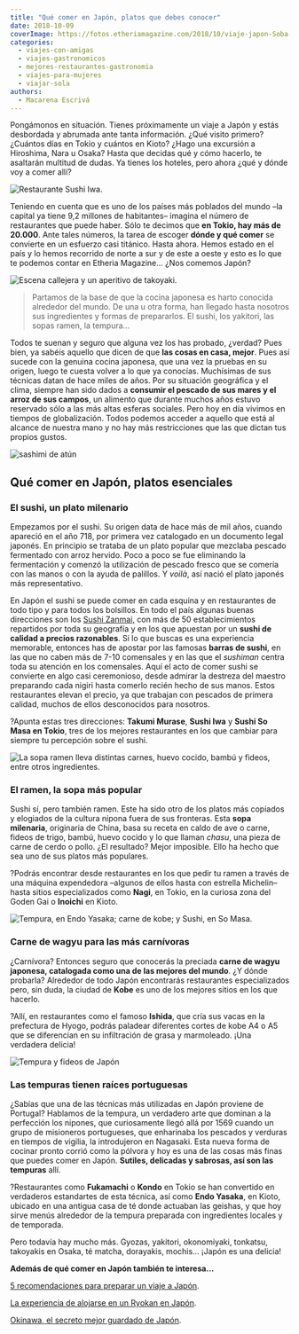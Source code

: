 ```yaml
---
title: "Qué comer en Japón, platos que debes conocer"
date: 2018-10-09
coverImage: https://fotos.etheriamagazine.com/2018/10/viaje-japon-Soba-y-tempura.jpg
categories: 
  - viajes-con-amigas
  - viajes-gastronomicos
  - mejores-restaurantes-gastronomia
  - viajes-para-mujeres
  - viajar-sola
authors: 
  - Macarena Escrivá
---
```


Pongámonos en situación. Tienes próximamente un viaje a Japón y estás desbordada y 
abrumada ante tanta información. ¿Qué visito primero? ¿Cuántos días en Tokio y cuántos 
en Kioto? ¿Hago una excursión a Hiroshima, Nara u Osaka? Hasta que decidas qué y cómo 
hacerlo, te asaltarán multitud de dudas. Ya tienes los hoteles, pero ahora ¿qué y dónde 
voy a comer allí? 

![Restaurante Sushi Iwa.](https://fotos.etheriamagazine.com/2018/10/viaje-japon-Sushi-Iwa.jpg "Restaurante Sushi Iwa.")

Teniendo en cuenta que es uno de los países más poblados del mundo –la capital ya tiene 
9,2 millones de habitantes– imagina el número de restaurantes que puede haber. Sólo te 
decimos que **en Tokio, hay más de 20.000**. Ante tales números, la tarea de escoger 
**dónde y qué comer** se convierte en un esfuerzo casi titánico. Hasta ahora. Hemos 
estado en el país y lo hemos recorrido de norte a sur y de este a oeste y esto es lo que 
te podemos contar en Etheria Magazine... ¿Nos comemos Japón? 

![Escena callejera y un aperitivo de takoyaki.](https://fotos.etheriamagazine.com/2018/10/Comida-callejera-japon.jpg "Escena callejera y un aperitivo de takoyaki.")

> Partamos de la base de que la cocina japonesa es harto conocida alrededor del mundo. De 
> una u otra forma, han llegado hasta nosotros sus ingredientes y formas de prepararlos. 
> El sushi, los yakitori, las sopas ramen, la tempura… 

Todos te suenan y seguro que alguna vez los has probado, ¿verdad? Pues bien, ya sabéis 
aquello que dicen de que **las cosas en casa, mejor**. Pues así sucede con la genuina 
cocina japonesa, que una vez la pruebas en su origen, luego te cuesta volver a lo que ya 
conocías. Muchísimas de sus técnicas datan de hace miles de años. Por su situación 
geográfica y el clima, siempre han sido dados a **consumir el pescado de sus mares y el 
arroz de sus campos**, un alimento que durante muchos años estuvo reservado sólo a las 
más altas esferas sociales. Pero hoy en día vivimos en tiempos de globalización. Todos 
podemos acceder a aquello que está al alcance de nuestra mano y no hay más restricciones 
que las que dictan tus propios gustos. 

![sashimi de atún](https://fotos.etheriamagazine.com/2018/10/viaje-japon-Sushi-Iwa-1.jpg "El restaurante Sushi Iwa es uno de los mejores de Tokio.")

## Qué comer en Japón, platos esenciales

### El sushi, un plato milenario

Empezamos por el sushi. Su origen data de hace más de mil años, cuando apareció en el 
año 718, por primera vez catalogado en un documento legal japonés. En principio se 
trataba de un plato popular que mezclaba pescado fermentado con arroz hervido. Poco a 
poco se fue eliminando la fermentación y comenzó la utilización de pescado fresco que se 
comería con las manos o con la ayuda de palillos. Y _voilà_, así nació el plato japonés 
más representativo. 

En Japón el sushi se puede comer en cada esquina y en restaurantes de todo tipo y para 
todos los bolsillos. En todo el país algunas buenas direcciones son los [Sushi 
Zanmai,](https://www.sushizanmai.com/) con más de 50 establecimientos repartidos por 
toda su geografía y en los que apuestan por un **sushi de calidad a precios 
razonables**. Si lo que buscas es una experiencia memorable, entonces has de apostar por 
las famosas **barras de sushi**, en las que no caben más de 7-10 comensales y en las que 
el _sushiman_ centra toda su atención en los comensales. Aquí el acto de comer sushi se 
convierte en algo casi ceremonioso, desde admirar la destreza del maestro preparando 
cada nigiri hasta comerlo recién hecho de sus manos. Estos restaurantes elevan el 
precio, ya que trabajan con pescados de primera calidad, muchos de ellos desconocidos 
para nosotros. 

?Apunta estas tres direcciones: **Takumi Murase**, **Sushi Iwa** y **Sushi So Masa en 
Tokio**, tres de los mejores restaurantes en los que cambiar para siempre tu percepción 
sobre el sushi. 

![La sopa ramen lleva distintas carnes, huevo cocido, bambú y fideos, entre otros ingredientes.](https://fotos.etheriamagazine.com/2018/10/viaje-japon-Ramen.jpg "La sopa ramen lleva distintas carnes, huevo cocido, bambú y fideos, entre otros ingredientes.")

### El ramen, la sopa más popular

Sushi sí, pero también ramen. Este ha sido otro de los platos más copiados y elogiados 
de la cultura nipona fuera de sus fronteras. Esta **sopa milenaria**, originaria de 
China, basa su receta en caldo de ave o carne, fideos de trigo, bambú, huevo cocido y lo 
que llaman _chasu_, una pieza de carne de cerdo o pollo. ¿El resultado? Mejor imposible. 
Ello ha hecho que sea uno de sus platos más populares. 

?Podrás encontrar desde restaurantes en los que pedir tu ramen a través de una máquina 
expendedora –algunos de ellos hasta con estrella Michelin– hasta sitios especializados 
como **Nagi**, en Tokio, en la curiosa zona del Goden Gai o **Inoichi** en Kioto. 

![Tempura, en Endo Yasaka; carne de kobe; y Sushi, en So Masa.](https://fotos.etheriamagazine.com/2018/10/Tempura-Endo-Yasaka-sushi-so-masa-kobe.jpg "Tempura, en Endo Yasaka; carne de kobe; y Sushi, en So Masa.")

### Carne de wagyu para las más carnívoras

¿Carnívora? Entonces seguro que conocerás la preciada **carne de wagyu japonesa, 
catalogada como una de las mejores del mundo**. ¿Y dónde probarla? Alrededor de todo 
Japón encontrarás restaurantes especializados pero, sin duda, la ciudad de **Kobe** es 
uno de los mejores sitios en los que hacerlo. 

?Allí, en restaurantes como el famoso **Ishida**, que cría sus vacas en la prefectura de 
Hyogo, podrás paladear diferentes cortes de kobe A4 o A5 que se diferencian en su 
infiltración de grasa y marmoleado. ¡Una verdadera delicia! 

![Tempura y fideos de Japón](https://fotos.etheriamagazine.com/2018/10/viaje-japon-Soba-y-tempura.jpg "En la cocina japonesa no faltan los fideos soba ni la tempura.")

### Las tempuras tienen raíces portuguesas

¿Sabías que una de las técnicas más utilizadas en Japón proviene de Portugal? Hablamos 
de la tempura, un verdadero arte que dominan a la perfección los nipones, que 
curiosamente llegó allá por 1569 cuando un grupo de misioneros portugueses, que 
enharinaba los pescados y verduras en tiempos de vigilia, la introdujeron en Nagasaki. 
Esta nueva forma de cocinar pronto corrió como la pólvora y hoy es una de las cosas más 
finas que puedes comer en Japón. **Sutiles, delicadas y sabrosas, así son las tempuras** 
allí. 

?Restaurantes como **Fukamachi** o **Kondo** en Tokio se han convertido en verdaderos 
estandartes de esta técnica, así como **Endo Yasaka**, en Kioto, ubicado en una antigua 
casa de té donde actuaban las geishas, y que hoy sirve menús alrededor de la tempura 
preparada con ingredientes locales y de temporada. 

Pero todavía hay mucho más. Gyozas, yakitori, okonomiyaki, tonkatsu, takoyakis en Osaka, 
té matcha, dorayakis, mochis… ¡Japón es una delicia! 

**Además de qué comer en Japón también te interesa...** 

[5 recomendaciones para preparar un viaje a 
Japón](https://etheriamagazine.com/2019/06/18/como-organizar-un-viaje-a-japon/). 

[La experiencia de alojarse en un Ryokan en 
Japón](https://etheriamagazine.com/2019/05/10/viajar-japon-que-es-ryokan-y-onsen/). 

[Okinawa, el secreto mejor guardado de 
Japón](https://etheriamagazine.com/2019/04/05/viajar-sola-que-ver-hacer-dormir-okinawa-japon/).
